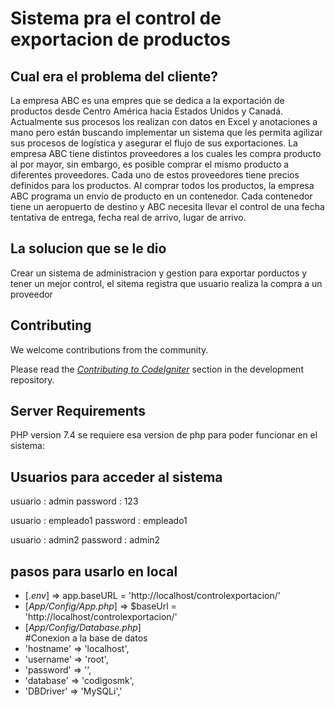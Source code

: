 # Sistema pra el control de exportacion de productos

## Cual era el problema del cliente?

La empresa ABC es una empres que se dedica a la exportación de productos desde Centro América 
hacia Estados Unidos y Canadá. Actualmente sus procesos los realizan con datos en Excel y 
anotaciones a mano pero están buscando implementar un sistema que les permita agilizar sus 
procesos de logística y asegurar el flujo de sus exportaciones.
La empresa ABC tiene distintos proveedores a los cuales les compra producto al por mayor, sin
embargo, es posible comprar el mismo producto a diferentes proveedores. Cada uno de estos 
proveedores tiene precios definidos para los productos.
Al comprar todos los productos, la empresa ABC programa un envío de producto en un contenedor. 
Cada contenedor tiene un aeropuerto de destino y ABC necesita llevar el control de una fecha 
tentativa de entrega, fecha real de arrivo, lugar de arrivo. 



## La solucion que se le dio

Crear un sistema de administracion y gestion para exportar porductos y tener un mejor control, el sitema registra que usuario realiza 
la compra a un proveedor


## Contributing

We welcome contributions from the community.

Please read the [*Contributing to CodeIgniter*](https://github.com/codeigniter4/CodeIgniter4/blob/develop/contributing.md) section in the development repository.

## Server Requirements

PHP version 7.4 se requiere esa version de php para poder funcionar en el sistema:

## Usuarios para acceder al sistema

usuario : admin
password : 123

usuario : empleado1
password : empleado1

usuario : admin2
password : admin2



## pasos para usarlo en local

- [*.env*] =>  app.baseURL = 'http://localhost/controlexportacion/'
- [*App/Config/App.php*] =>  $baseUrl = 'http://localhost/controlexportacion/'
- [*App/Config/Database.php*] 	
#Conexion a la base de datos
- 'hostname' => 'localhost',
- 'username' => 'root',
- 'password' => '',
- 'database' => 'codigosmk',
- 'DBDriver' => 'MySQLi','

        
